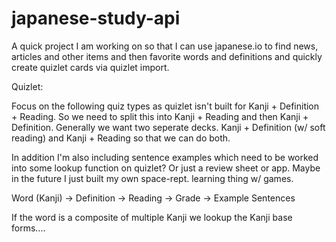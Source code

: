 # japanese-study-api

A quick project I am working on so that I can use japanese.io to find news, articles and other items and then favorite words and definitions and quickly create quizlet cards via quizlet import.

Quizlet:

Focus on the following quiz types as quizlet isn't built for Kanji + Definition + Reading. So we need to split this into Kanji + Reading and then Kanji + Definition. Generally we want two seperate decks. Kanji + Definition (w/ soft reading) and Kanji + Reading so that we can do both.

In addition I'm also including sentence examples which need to be worked into some lookup function on quizlet? Or just a review sheet or app. Maybe in the future I just built my own space-rept. learning thing w/ games.

Word (Kanji)
  -> Definition
  -> Reading
  -> Grade
  -> Example Sentences

If the word is a composite of multiple Kanji we lookup the Kanji base forms....
